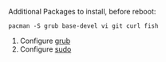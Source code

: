 Additional Packages to install, before reboot:

`pacman -S grub base-devel vi git curl fish`

1. Configure [grub](https://wiki.archlinux.org/index.php/GRUB)
1. Configure [sudo](https://wiki.archlinux.org/index.php/Sudo)
